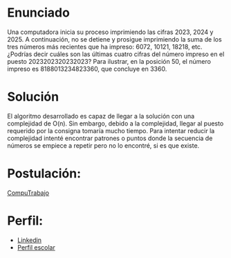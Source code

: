 # Enunciado
Una computadora inicia su proceso imprimiendo las cifras 2023, 2024 y 2025. 
A continuación, no se detiene y prosigue imprimiendo la suma de los tres números más recientes que ha impreso: 6072, 10121, 18218, etc. 
¿Podrías decir cuáles son las últimas cuatro cifras del número impreso en el puesto 2023202320232023? 
Para ilustrar, en la posición 50, el número impreso es 8188013234823360, que concluye en 3360.

# Solución
El algoritmo desarrollado es capaz de llegar a la solución con una complejidad de O(n).
Sin embargo, debido a la complejidad, llegar al puesto requerido por la consigna tomaría mucho tiempo.
Para intentar reducir la complejidad intenté encontrar patrones o puntos donde la secuencia de números se empiece a repetir pero no lo encontré, si es que existe.

# Postulación:
[CompuTrabajo](https://ar.computrabajo.com/ofertas-de-trabajo/oferta-de-trabajo-de-programadores-en-bariloche-82BCA48CE5572CBC61373E686DCF3405)

# Perfil:
- [Linkedin](www.linkedin.com/in/francisco-califano-277a71284)
- [Perfil escolar](https://github.com/CalifanoFrancisco)
